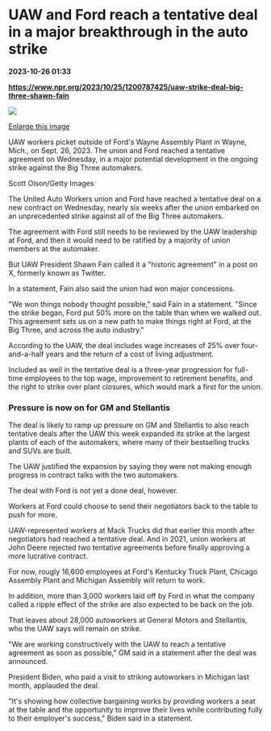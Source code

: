 # UAW and Ford reach a tentative deal in a major breakthrough in the auto strike

**2023-10-26 01:33**

**https://www.npr.org/2023/10/25/1200787425/uaw-strike-deal-big-three-shawn-fain**

 ![](https://media.npr.org/assets/img/2023/10/25/gettyimages-1702445956-ed7695658aa2578821d37785291b15b4275e8cfa-s1100-c50.jpg) 

[Enlarge this image](https://media.npr.org/assets/img/2023/10/25/gettyimages-1702445956-ed7695658aa2578821d37785291b15b4275e8cfa-s1200.jpg)

UAW workers picket outside of Ford's Wayne Assembly Plant in Wayne, Mich., on Sept. 26, 2023. The union and Ford reached a tentative agreement on Wednesday, in a major potential development in the ongoing strike against the Big Three automakers.

Scott Olson/Getty Images

The United Auto Workers union and Ford have reached a tentative deal on a new contract on Wednesday, nearly six weeks after the union embarked on an unprecedented strike against all of the Big Three automakers.

The agreement with Ford still needs to be reviewed by the UAW leadership at Ford, and then it would need to be ratified by a majority of union members at the automaker.

But UAW President Shawn Fain called it a "historic agreement" in a post on X, formerly known as Twitter.

In a statement, Fain also said the union had won major concessions.

"We won things nobody thought possible," said Fain in a statement. "Since the strike began, Ford put 50% more on the table than when we walked out. This agreement sets us on a new path to make things right at Ford, at the Big Three, and across the auto industry."

According to the UAW, the deal includes wage increases of 25% over four-and-a-half years and the return of a cost of living adjustment.

Included as well in the tentative deal is a three-year progression for full-time employees to the top wage, improvement to retirement benefits, and the right to strike over plant closures, which would mark a first for the union.

### Pressure is now on for GM and Stellantis

The deal is likely to ramp up pressure on GM and Stellantis to also reach tentative deals after the UAW this week expanded its strike at the largest plants of each of the automakers, where many of their bestselling trucks and SUVs are built.

The UAW justified the expansion by saying they were not making enough progress in contract talks with the two automakers.

The deal with Ford is not yet a done deal, however.

Workers at Ford could choose to send their negotiators back to the table to push for more.

UAW-represented workers at Mack Trucks did that earlier this month after negotiators had reached a tentative deal. And in 2021, union workers at John Deere rejected two tentative agreements before finally approving a more lucrative contract.

For now, rougly 16,600 employees at Ford's Kentucky Truck Plant, Chicago Assembly Plant and Michigan Assembly will return to work.

In addition, more than 3,000 workers laid off by Ford in what the company called a ripple effect of the strike are also expected to be back on the job.

That leaves about 28,000 autoworkers at General Motors and Stellantis, who the UAW says will remain on strike.

"We are working constructively with the UAW to reach a tentative agreement as soon as possible," GM said in a statement after the deal was announced.

President Biden, who paid a visit to striking autoworkers in Michigan last month, applauded the deal.

"It's showing how collective bargaining works by providing workers a seat at the table and the opportunity to improve their lives while contributing fully to their employer's success," Biden said in a statement.